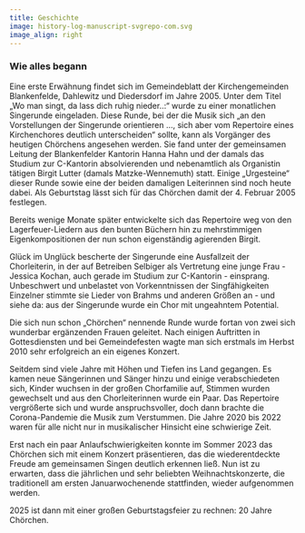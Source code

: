 ```yaml
---
title: Geschichte
image: history-log-manuscript-svgrepo-com.svg
image_align: right
---
```


### Wie alles begann

Eine erste Erwähnung findet sich im Gemeindeblatt der Kirchengemeinden Blankenfelde, Dahlewitz und Diedersdorf im Jahre 2005. Unter dem Titel „Wo man singt, da lass dich ruhig nieder..:“ wurde zu einer monatlichen Singerunde eingeladen. Diese Runde, bei der die Musik sich „an den Vorstellungen der Singerunde orientieren …, sich aber vom Repertoire eines Kirchenchores deutlich unterscheiden“ sollte, kann als Vorgänger des heutigen Chörchens angesehen werden. Sie fand unter der gemeinsamen Leitung der Blankenfelder Kantorin Hanna Hahn und der damals das Studium zur C-Kantorin absolvierenden und nebenamtlich als Organistin tätigen Birgit Lutter (damals Matzke-Wennemuth) statt. Einige „Urgesteine“ dieser Runde sowie eine der beiden damaligen Leiterinnen sind noch heute dabei. Als Geburtstag lässt sich für das Chörchen damit der 4. Februar 2005 festlegen.

Bereits wenige Monate später entwickelte sich das Repertoire weg von den Lagerfeuer-Liedern aus den bunten Büchern hin zu mehrstimmigen Eigenkompositionen der nun schon eigenständig agierenden Birgit. 

Glück im Unglück bescherte der Singerunde eine Ausfallzeit der Chorleiterin, in der auf Betreiben Selbiger als Vertretung eine junge Frau - Jessica Kochan, auch gerade im Studium zur C-Kantorin - einsprang. Unbeschwert und unbelastet von Vorkenntnissen der Singfähigkeiten Einzelner stimmte sie Lieder von Brahms und anderen Größen an - und siehe da: aus der Singerunde wurde ein Chor mit ungeahntem Potential.

Die sich nun schon „Chörchen“ nennende Runde wurde fortan von zwei sich wunderbar ergänzenden Frauen geleitet.
Nach einigen Auftritten in Gottesdiensten und bei Gemeindefesten wagte man sich erstmals im Herbst 2010 sehr erfolgreich an ein eigenes Konzert. 

Seitdem sind viele Jahre mit Höhen und Tiefen ins Land gegangen. Es kamen neue Sängerinnen und Sänger hinzu und einige verabschiedeten sich, Kinder wuchsen in der großen Chorfamilie auf, Stimmen wurden gewechselt und aus den Chorleiterinnen wurde ein Paar. Das Repertoire vergrößerte sich und wurde anspruchsvoller, doch dann brachte die Corona-Pandemie die Musik zum Verstummen. Die Jahre 2020 bis 2022 waren für alle nicht nur in musikalischer Hinsicht eine schwierige Zeit.

Erst nach ein paar Anlaufschwierigkeiten konnte im Sommer 2023 das Chörchen sich mit einem Konzert präsentieren, das die wiederentdeckte Freude am gemeinsamen Singen deutlich erkennen ließ.
Nun ist zu erwarten, dass die jährlichen und sehr beliebten Weihnachtskonzerte, die traditionell am ersten Januarwochenende stattfinden, wieder aufgenommen werden. 

2025 ist dann mit einer großen Geburtstagsfeier zu rechnen: 20 Jahre Chörchen.